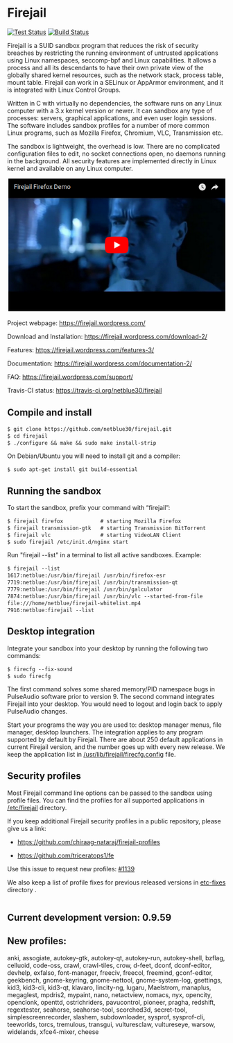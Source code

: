 # Firejail
[![Test Status](https://travis-ci.org/netblue30/firejail.svg?branch=master)](https://travis-ci.org/netblue30/firejail)
[![Build Status](https://gitlab.com/Firejail/firejail_ci/badges/master/pipeline.svg)](https://gitlab.com/Firejail/firejail_ci/pipelines/)

Firejail is a SUID sandbox program that reduces the risk of security breaches by restricting
the running environment of untrusted applications using Linux namespaces, seccomp-bpf
and Linux capabilities. It allows a process and all its descendants to have their own private
view of the globally shared kernel resources, such as the network stack, process table, mount table.
Firejail can work in a SELinux or AppArmor environment, and it is integrated with Linux Control Groups.

Written in C with virtually no dependencies, the software runs on any Linux computer with a 3.x kernel
version or newer. It can sandbox any type of processes: servers, graphical applications, and even
user login sessions. The software includes sandbox profiles for a number of more common Linux programs,
such as Mozilla Firefox, Chromium, VLC, Transmission etc.

The sandbox is lightweight, the overhead is low. There are no complicated configuration files to edit,
no socket connections open, no daemons running in the background. All security features are
implemented directly in Linux kernel and available on any Linux computer.

[![Firejail Firefox Demo](video.png)](https://www.youtube.com/watch?v=kCnAxD144nU)


Project webpage: https://firejail.wordpress.com/

Download and Installation: https://firejail.wordpress.com/download-2/

Features: https://firejail.wordpress.com/features-3/

Documentation: https://firejail.wordpress.com/documentation-2/

FAQ: https://firejail.wordpress.com/support/

Travis-CI status: https://travis-ci.org/netblue30/firejail


## Compile and install
`````
$ git clone https://github.com/netblue30/firejail.git
$ cd firejail
$ ./configure && make && sudo make install-strip
`````
On Debian/Ubuntu you will need to install git and a compiler:
`````
$ sudo apt-get install git build-essential
`````


## Running the sandbox

To start the sandbox, prefix your command with “firejail”:

`````
$ firejail firefox            # starting Mozilla Firefox
$ firejail transmission-gtk   # starting Transmission BitTorrent
$ firejail vlc                # starting VideoLAN Client
$ sudo firejail /etc/init.d/nginx start
`````
Run "firejail --list" in a terminal to list all active sandboxes. Example:
`````
$ firejail --list
1617:netblue:/usr/bin/firejail /usr/bin/firefox-esr
7719:netblue:/usr/bin/firejail /usr/bin/transmission-qt
7779:netblue:/usr/bin/firejail /usr/bin/galculator
7874:netblue:/usr/bin/firejail /usr/bin/vlc --started-from-file file:///home/netblue/firejail-whitelist.mp4
7916:netblue:firejail --list
`````

## Desktop integration

Integrate your sandbox into your desktop by running the following two commands:
`````
$ firecfg --fix-sound
$ sudo firecfg
`````

The first command solves some shared memory/PID namespace bugs in PulseAudio software prior to version 9.
The second command integrates Firejail into your desktop. You would need to logout and login back to apply
PulseAudio changes.

Start your programs the way you are used to: desktop manager menus, file manager, desktop launchers.
The integration applies to any program supported by default by Firejail. There are about 250 default applications
in current Firejail version, and the number goes up with every new release.
We keep the application list in [/usr/lib/firejail/firecfg.config](https://github.com/netblue30/firejail/blob/master/src/firecfg/firecfg.config) file.

## Security profiles

Most Firejail command line options can be passed to the sandbox using profile files.
You can find the profiles for all supported applications in [/etc/firejail](https://github.com/netblue30/firejail/tree/master/etc) directory.

If you keep additional Firejail security profiles in a public repository, please give us a link:

* https://github.com/chiraag-nataraj/firejail-profiles

* https://github.com/triceratops1/fe

Use this issue to request new profiles: [#1139](https://github.com/netblue30/firejail/issues/1139)

We also keep a list of profile fixes for previous released versions in [etc-fixes](https://github.com/netblue30/firejail/tree/master/etc-fixes) directory .
`````

`````
## Current development version: 0.9.59

## New profiles:
anki, assogiate, autokey-gtk, autokey-qt, autokey-run, autokey-shell, bzflag, celluoid, code-oss, crawl, crawl-tiles, crow, d-feet, dconf, dconf-editor, devhelp, exfalso, font-manager, freeciv, freecol, freemind, gconf-editor, geekbench, gnome-keyring, gnome-nettool, gnome-system-log, gsettings, kid3, kid3-cli, kid3-qt, klavaro, lincity-ng, lugaru, Maelstrom, manaplus, megaglest, mpdris2, mypaint, nano, netactview, nomacs, nyx, opencity, openclonk, openttd, ostrichriders, pavucontrol, pioneer, pragha, redshift, regextester, seahorse, seahorse-tool, scorched3d, secret-tool, simplescreenrecorder, slashem, subdownloader, sysprof, sysprof-cli, teeworlds, torcs, tremulous, transgui, vulturesclaw, vultureseye, warsow, widelands, xfce4-mixer, cheese

